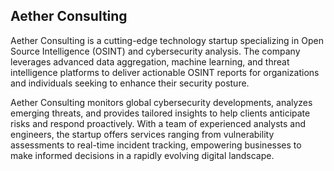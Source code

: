 ## Aether Consulting

Aether Consulting is a cutting-edge technology startup specializing in Open Source Intelligence (OSINT) and cybersecurity analysis. The company leverages advanced data aggregation, machine learning, and threat intelligence platforms to deliver actionable OSINT reports for organizations and individuals seeking to enhance their security posture. 

Aether Consulting monitors global cybersecurity developments, analyzes emerging threats, and provides tailored insights to help clients anticipate risks and respond proactively. With a team of experienced analysts and engineers, the startup offers services ranging from vulnerability assessments to real-time incident tracking, empowering businesses to make informed decisions in a rapidly evolving digital landscape.

<!--
**aether-consulting/aether-consulting** is a ✨ _special_ ✨ repository because its `README.md` (this file) appears on your GitHub profile.

Here are some ideas to get you started:

- 🔭 I’m currently working on ...
- 🌱 I’m currently learning ...
- 👯 I’m looking to collaborate on ...
- 🤔 I’m looking for help with ...
- 💬 Ask me about ...
- 📫 How to reach me: ...
- 😄 Pronouns: ...
- ⚡ Fun fact: ...
-->
